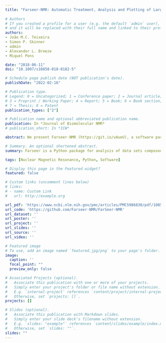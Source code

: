 ```yaml
---
title: "Farseer-NMR: Automatic Treatment, Analysis and Plotting of Large, Multi-Variable NMR Data"
  
# Authors
# If you created a profile for a user (e.g. the default `admin` user), write the username (folder name) here 
# and it will be replaced with their full name and linked to their profile.
authors:
- João M.C. Teixeira
- Simon P. Skinner
- admin
- Alexander L. Breeze
- Miquel Pons

date: "2018-06-11"
doi: "10.1007/s10858-018-0182-5"

# Schedule page publish date (NOT publication's date).
publishDate: "2022-02-16"

# Publication type.
# Legend: 0 = Uncategorized; 1 = Conference paper; 2 = Journal article;
# 3 = Preprint / Working Paper; 4 = Report; 5 = Book; 6 = Book section;
# 7 = Thesis; 8 = Patent
publication_types: ["2"]

# Publication name and optional abbreviated publication name.
publication: In *Journal of Biomolecular NMR*
# publication_short: In *ICW*

abstract: We present Farseer-NMR (https://git.io/vAueU), a software package to treat, evaluate and combine NMR spectroscopic data from sets of protein-derived peaklists covering a range of experimental conditions. The combined advances in NMR and molecular biology enable the study of complex biomolecular systems such as flexible proteins or large multibody complexes, which display a strong and functionally relevant response to their environmental conditions, e.g. the presence of ligands, site-directed mutations, post translational modifications, molecular crowders or the chemical composition of the solution. These advances have created a growing need to analyse those systems’ responses to multiple variables. The combined analysis of NMR peaklists from large and multivariable datasets has become a new bottleneck in the NMR analysis pipeline, whereby information-rich NMR-derived parameters have to be manually generated, which can be tedious, repetitive and prone to human error, or even unfeasible for very large datasets. There is a persistent gap in the development and distribution of software focused on peaklist treatment, analysis and representation, and specifically able to handle large multivariable datasets, which are becoming more commonplace. In this regard, Farseer-NMR aims to close this longstanding gap in the automated NMR user pipeline and, altogether, reduce the time burden of analysis of large sets of peaklists from days/weeks to seconds/minutes. We have implemented some of the most common, as well as new, routines for calculation of NMR parameters and several publication-quality plotting templates to improve NMR data representation. Farseer-NMR has been written entirely in Python and its modular code base enables facile extension.

# Summary. An optional shortened abstract.
summary: Farseer is a Python package for analysis of data sets composed by multiple peak lists derived from NMR spectra.

tags: [Nuclear Magnetic Resonance, Python, Software]

# Display this page in the Featured widget?
featured: false

# Custom links (uncomment lines below)
# links:
# - name: Custom Link
#   url: http://example.org

url_pdf: 'https://www.ncbi.nlm.nih.gov/pmc/articles/PMC5986830/pdf/10858_2018_Article_182.pdf'
url_code: 'https://github.com/Farseer-NMR/FarSeer-NMR'
url_dataset: ''
url_poster: ''
url_project: ''
url_slides: ''
url_source: ''
url_video: ''

# Featured image
# To use, add an image named `featured.jpg/png` to your page's folder. 
image:
  caption: ''
  focal_point: ""
  preview_only: false

# Associated Projects (optional).
#   Associate this publication with one or more of your projects.
#   Simply enter your project's folder or file name without extension.
#   E.g. `internal-project` references `content/project/internal-project/index.md`.
#   Otherwise, set `projects: []`.
projects: []

# Slides (optional).
#   Associate this publication with Markdown slides.
#   Simply enter your slide deck's filename without extension.
#   E.g. `slides: "example"` references `content/slides/example/index.md`.
#   Otherwise, set `slides: ""`.
slides: ""
---
```



